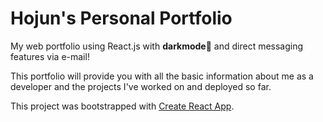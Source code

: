 # Hojun's Personal Portfolio

My web portfolio using React.js with **darkmode**🌙 and direct messaging features via e-mail!

This portfolio will provide you with all the basic information about me as a developer and the projects I've worked on and deployed so far.

This project was bootstrapped with [Create React App](https://github.com/facebook/create-react-app).
